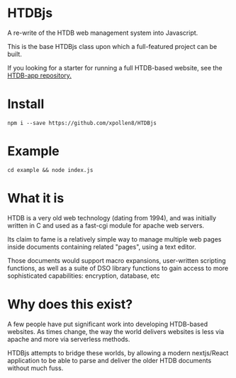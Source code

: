 # HTDBjs

A re-write of the HTDB web management system into Javascript.

This is the base HTDBjs class upon which a full-featured project can be built.

If you looking for a starter for running a full HTDB-based website, see the [HTDB-app repository.](https://github.com/xpollen8/HTDB-app)

# Install

```
npm i --save https://github.com/xpollen8/HTDBjs
```

# Example

```
cd example && node index.js
```

# What it is

HTDB is a very old web technology (dating from 1994), and was initially written in C and used as a fast-cgi module for apache web servers.

Its claim to fame is a relatively simple way to manage multiple web pages inside documents containing related "pages", using a text editor.

Those documents would support macro expansions, user-written scripting functions, as well as a suite of DSO library functions to gain access to more sophisticated capabilities: encryption, database, etc

# Why does this exist?

A few people have put significant work into developing HTDB-based websites. As times change, the way the world delivers websites is less via apache and more via serverless methods.

HTDBjs attempts to bridge these worlds, by allowing a modern nextjs/React application to be able to parse and deliver the older HTDB documents without much fuss.
